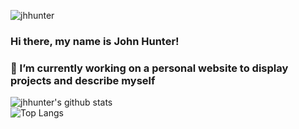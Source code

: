 <img src="https://komarev.com/ghpvc/?username=jhhunter" alt="jhhunter" /><br>
### Hi there, my name is John Hunter!

### 🔭 I’m currently working on a personal website to display projects and describe myself
![jhhunter's github stats](https://github-readme-stats.vercel.app/api?username=jhhunter&show_icons=true&theme=tokyonight)<br>
![Top Langs](https://github-readme-stats.vercel.app/api/top-langs/?username=jhhunter&layout=compact&theme=tokyonight)
